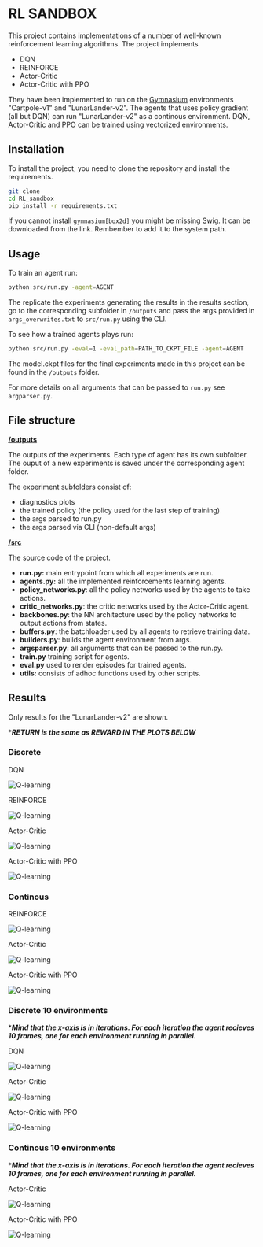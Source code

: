 # RL SANDBOX

This project contains implementations of a number of well-known reinforcement learning algorithms.
The project implements

- DQN
- REINFORCE
- Actor-Critic
- Actor-Critic with PPO

They have been implemented to run on the [Gymnasium](https://gymnasium.farama.org/) environments "Cartpole-v1" and "LunarLander-v2".
The agents that uses policy gradient (all but DQN) can run "LunarLander-v2" as a continous environment.
DQN, Actor-Critic and PPO can be trained using vectorized environments.

## Installation

To install the project, you need to clone the repository and install the requirements.

```bash
git clone
cd RL_sandbox
pip install -r requirements.txt
```

If you cannot install `gymnasium[box2d]` you might be missing [Swig](http://www.swig.org/download.html). It can be downloaded from the link. Rembember to add it to the system path.

## Usage
To train an agent run:

```bash
python src/run.py -agent=AGENT
```

The replicate the experiments generating the results in the results section, go to the corresponding subfolder in `/outputs` and pass the args provided in `args_overwrites.txt` to `src/run.py` using the CLI. 

To see how a trained agents plays run:

```bash
python src/run.py -eval=1 -eval_path=PATH_TO_CKPT_FILE -agent=AGENT
```

The model.ckpt files for the final experiments made in this project can be found in the `/outputs` folder.

For more details on all arguments that can be passed to `run.py` see `argparser.py`. 

## File structure

**<ins>/outputs</ins>**

The outputs of the experiments. Each type of agent has its own subfolder. The ouput of a new experiments is saved under the corresponding agent folder.

The experiment subfolders consist of: 
- diagnostics plots
- the trained policy (the policy used for the last step of training) 
- the args parsed to run.py
- the args parsed via CLI (non-default args)

**<ins>/src</ins>**

The source code of the project.

- **run.py:** main entrypoint from which all experiments are run.  
- **agents.py:** all the implemented  reinforcements learning agents.
- **policy_networks.py**: all the policy networks used by the agents to take actions.
- **critic_networks.py**: the critic networks used by the Actor-Critic agent.
- **backbones.py**: the NN architecture used by the policy networks to output actions from states.
- **buffers.py**: the batchloader used by all agents to retrieve training data.
- **builders.py**: builds the agent environment from args.
- **argsparser.py**: all arguments that can be passed to the run.py.
- **train.py** training script for agents.
- **eval.py** used to render episodes for trained agents.
- **utils:** consists of adhoc functions used by other scripts.

## Results


Only results for the "LunarLander-v2" are shown.

\****RETURN is the same as REWARD IN THE PLOTS BELOW***

### Discrete

DQN

![Q-learning](outputs/deepq/deepq/plots/return_p_frame.png)

REINFORCE

![Q-learning](outputs/reinforce/reinforce/plots/return_p_frame.png)

Actor-Critic

![Q-learning](outputs/actor_critic/actor_critic_discrete/plots/return_p_frame.png)

Actor-Critic with PPO

![Q-learning](outputs/actor_critic/PPO_discrete/plots/return_p_frame.png)

### Continous

REINFORCE

![Q-learning](outputs/reinforce/reinforce_continous/plots/return_p_frame.png)

Actor-Critic

![Q-learning](outputs/actor_critic/actor_critic_continous/plots/return_p_frame.png)

Actor-Critic with PPO

![Q-learning](outputs/actor_critic/PPO_continous/plots/return_p_frame.png)

### Discrete 10 environments

\****Mind that the x-axis is in iterations. For each iteration the agent recieves 10 frames, one for each environment running in parallel.***

DQN

![Q-learning](outputs/deepq/deepq_num_envs=10/plots/return_p_iteration.png)

Actor-Critic

![Q-learning](outputs/actor_critic/actor_critic_discrete_num_envs=10/plots/return_p_iteration.png)

Actor-Critic with PPO

![Q-learning](outputs/actor_critic/PPO_continous/plots/return_p_iteration.png)

### Continous 10 environments

\****Mind that the x-axis is in iterations. For each iteration the agent recieves 10 frames, one for each environment running in parallel.***

Actor-Critic

![Q-learning](outputs/actor_critic/actor_critic_continous_num_envs=10/plots/return_p_iteration.png)

Actor-Critic with PPO

![Q-learning](outputs/actor_critic/PPO_continous_num_envs=10/plots/return_p_iteration.png)
